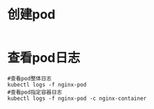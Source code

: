 
# 创建pod
```

```

# 查看pod日志
```
#查看pod整体日志
kubectl logs -f nginx-pod
#查看pod指定容器日志
kubectl logs -f nginx-pod -c nginx-container
```
